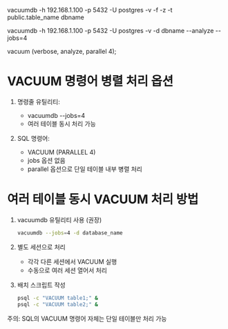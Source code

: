 vacuumdb -h 192.168.1.100 -p 5432 -U postgres -v -f -z -t public.table_name dbname

vacuumdb -h 192.168.1.100 -p 5432 -U postgres -v -d dbname --analyze --jobs=4

vacuum (verbose, analyze, parallel 4);

# VACUUM 명령어 병렬 처리 옵션

1. 명령줄 유틸리티:
   - vacuumdb --jobs=4
   - 여러 테이블 동시 처리 가능

2. SQL 명령어:
   - VACUUM (PARALLEL 4)
   - jobs 옵션 없음
   - parallel 옵션으로 단일 테이블 내부 병렬 처리

# 여러 테이블 동시 VACUUM 처리 방법

1. vacuumdb 유틸리티 사용 (권장)
   ```bash
   vacuumdb --jobs=4 -d database_name
   ```

2. 별도 세션으로 처리
   - 각각 다른 세션에서 VACUUM 실행
   - 수동으로 여러 세션 열어서 처리

3. 배치 스크립트 작성
   ```bash
   psql -c "VACUUM table1;" &
   psql -c "VACUUM table2;" &
   ```

주의: SQL의 VACUUM 명령어 자체는 단일 테이블만 처리 가능



